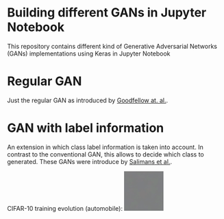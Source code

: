 # Building different GANs in Jupyter Notebook
This repository contains different kind of  Generative Adversarial Networks (GANs) implementations using Keras in Jupyter Notebook

# Regular GAN
Just the regular GAN as introduced by [Goodfellow at. al.](https://arxiv.org/abs/1406.2661). 

# GAN with label information
An extension in which class label information is taken into account. In contrast to the conventional GAN, this allows to decide which class to generated. These GANs were introduce by [Salimans et al.](https://arxiv.org/abs/1606.03498).

CIFAR-10 training evolution (automobile): 
![](media/cifar10_training.gif)
